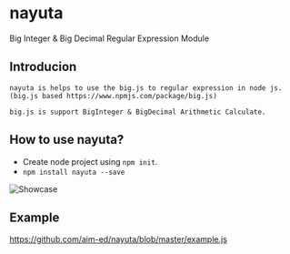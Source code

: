 # nayuta

Big Integer &amp; Big Decimal Regular Expression Module

## Introducion

```
nayuta is helps to use the big.js to regular expression in node js.
(big.js based https://www.npmjs.com/package/big.js)

big.js is support BigInteger & BigDecimal Arithmetic Calculate.
```

## How to use nayuta?

- Create node project using `npm init`.
- `npm install nayuta --save`

![Showcase](http://i.imgur.com/P181jgd.png)

## Example

<https://github.com/aim-ed/nayuta/blob/master/example.js>
